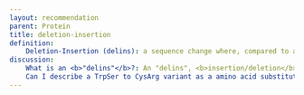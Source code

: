 ```yaml
---
layout: recommendation
parent: Protein
title: deletion-insertion
definition: 
    Deletion-Insertion (delins): a sequence change where, compared to a reference sequence, one or more amino acids are replaced with one or more other amino acids <b>and which is not</b> a substitution or conversion.
discussion:
    What is an <b>"delins"</b>?: An "delins", <b>insertion/deletion</b> in HGVS nomenclature, is a variant which is a combination of a deletion and an insertion. Based on existing nomeclature, the variant can be described as a deletion and insertion occuring at the same position, using the format p.Asn112_Thr117delinsSerAsp.
    Can I describe a TrpSer to CysArg variant as a amino acid substitution (p.TrpSer23CysArg)?: No, this is not allowed. By definition a substitution changes <b>one</b> amino acid into <b>one</b> other amino acid. The change TrpSer to CysArg should be described as p.Trp23_Ser24delinsCysArg, i.e. a deletion/insertion (indel) (<a href='http://varnomen.HGVS.org/recommendations/DNA/variant/delins/'><i>see Deletion-Insertion</i></a>).
---
```

